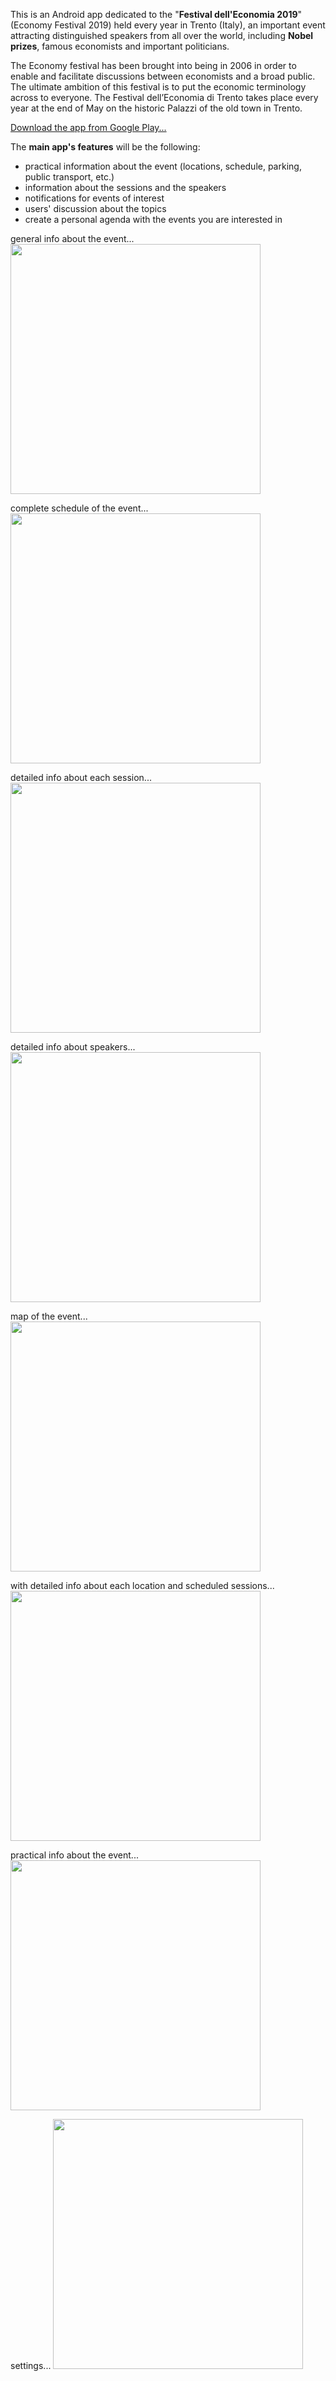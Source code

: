 This is an Android app dedicated to the "**Festival dell'Economia 2019**" (Economy Festival 2019) held every year in Trento (Italy), an important event attracting distinguished speakers from all over the world, including **Nobel prizes**, famous economists and important politicians.

The Economy festival has been brought into being in 2006 in order to enable and facilitate discussions between economists and a broad public. The ultimate ambition of this festival is to put the economic terminology across to everyone. The Festival dell’Economia di Trento takes place every year at the end of May on the historic Palazzi of the old town in Trento.

[Download the app from Google Play...](https://play.google.com/store/apps/details?id=iclaude.festivaleconomia2019&hl=it)


The **main app's features** will be the following:
* practical information about the event (locations, schedule, parking, public transport, etc.)
* information about the sessions and the speakers
* notifications for events of interest
* users' discussion about the topics
* create a personal agenda with the events you are interested in

general info about the event...
<img src="https://user-images.githubusercontent.com/8618582/58439619-3e1d2e80-80d5-11e9-9162-ad832fc1d48a.png" width="400">

complete schedule of the event...
<img src="https://user-images.githubusercontent.com/8618582/58439613-3bbad480-80d5-11e9-9458-2ece52da012c.png" width="400">

detailed info about each session...
<img src="https://user-images.githubusercontent.com/8618582/58439611-3b223e00-80d5-11e9-807b-ec5938e4d256.png" width="400">

detailed info about speakers...
<img src="https://user-images.githubusercontent.com/8618582/58439612-3bbad480-80d5-11e9-8c1b-c17b8034913d.png" width="400">

map of the event...
<img src="https://user-images.githubusercontent.com/8618582/58439614-3bbad480-80d5-11e9-8dce-728ebf93a6a3.png" width="400">

with detailed info about each location and scheduled sessions...
<img src="https://user-images.githubusercontent.com/8618582/58439616-3c536b00-80d5-11e9-81e3-13fb757d4aa0.png" width="400">

practical info about the event...
<img src="https://user-images.githubusercontent.com/8618582/58439617-3cec0180-80d5-11e9-9478-24b76244deee.png" width="400">

settings...
<img src="https://user-images.githubusercontent.com/8618582/58439618-3d849800-80d5-11e9-8c31-07cd9324d67a.png" width="400">

